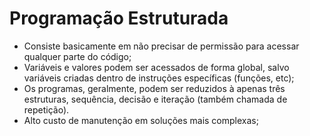 # Programação Estruturada

- Consiste basicamente em não precisar de permissão para acessar qualquer parte do código;
- Variáveis e valores podem ser acessados de forma global, salvo variáveis criadas dentro de instruções específicas (funções, etc);
- Os programas, geralmente, podem ser reduzidos à apenas três estruturas, sequência, decisão e iteração (também chamada de repetição).
- Alto custo de manutenção em soluções mais complexas;